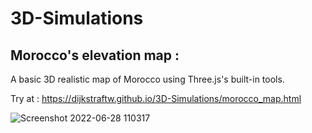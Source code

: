 # 3D-Simulations





## Morocco's elevation map : 

A basic 3D realistic map of Morocco using Three.js's built-in tools. 

Try at : https://dijkstraftw.github.io/3D-Simulations/morocco_map.html

![Screenshot 2022-06-28 110317](https://user-images.githubusercontent.com/28862912/176152746-997247a1-b094-4165-aca8-c8fe2f1a5e20.png)
